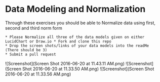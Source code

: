 # Data Modeling and Normalization

Through these exercises you should be able to Normalize data using first, second and third norm form


```
* Please Normalize all three of the data models given on either LucidChart or Draw.io * Fork and clone this repo
* Drop the screen shots/links of your data models into the readMe  (There should be 3)
* Submit a pull request
```

![Screenshot](Screen Shot 2016-06-20 at 11.43.11 AM.png)
![Screenshot](Screen Shot 2016-06-20 at 11.33.50 AM.png)
![Screenshot](Screen Shot 2016-06-20 at 11.33.56 AM.png)
